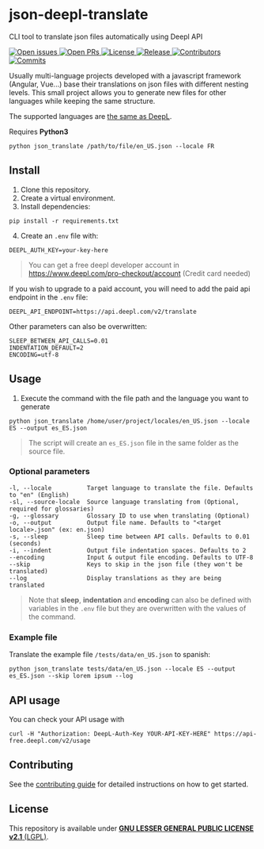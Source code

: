 # json-deepl-translate

CLI tool to translate json files automatically using Deepl API

<a href="https://github.com/Saigesp/json-deepl-translate/issues">
  <img src="https://img.shields.io/github/issues-raw/Saigesp/json-deepl-translate" alt="Open issues">
</a>
<a href="https://github.com/Saigesp/json-deepl-translate/pulls">
  <img src="https://img.shields.io/github/issues-pr-raw/Saigesp/json-deepl-translate" alt="Open PRs">
</a>
<a href="https://github.com/Saigesp/json-deepl-translate/blob/master/LICENSE.md">
  <img src="https://img.shields.io/github/license/Saigesp/json-deepl-translate" alt="License">
</a>
<a href="https://github.com/Saigesp/json-deepl-translate/releases">
  <img src="https://img.shields.io/github/v/release/Saigesp/json-deepl-translate" alt="Release">
</a>
<a href="https://github.com/Saigesp/json-deepl-translate/graphs/contributors">
  <img src="https://img.shields.io/github/contributors/Saigesp/json-deepl-translate" alt="Contributors">
</a>
<a href="https://github.com/Saigesp/json-deepl-translate/commits/master">
  <img src="https://img.shields.io/github/last-commit/Saigesp/json-deepl-translate/master" alt="Commits">
</a>

Usually multi-language projects developed with a javascript framework (Angular, Vue...) base their translations on json files with different nesting levels. This small project allows you to generate new files for other languages while keeping the same structure.

The supported languages are [the same as DeepL](https://www.deepl.com/docs-api/translate-text).

Requires **Python3**

```shell
python json_translate /path/to/file/en_US.json --locale FR
```

## Install
1. Clone this repository.
2. Create a virtual environment.
3. Install dependencies:
```shell
pip install -r requirements.txt
```
4. Create an `.env` file with:
```
DEEPL_AUTH_KEY=your-key-here
```
> You can get a free deepl developer account in https://www.deepl.com/pro-checkout/account (Credit card needed)

If you wish to upgrade to a paid account, you will need to add the paid api endpoint in the `.env` file:
```
DEEPL_API_ENDPOINT=https://api.deepl.com/v2/translate
```

Other parameters can also be overwritten:
```
SLEEP_BETWEEN_API_CALLS=0.01
INDENTATION_DEFAULT=2
ENCODING=utf-8
```

## Usage
1. Execute the command with the file path and the language you want to generate

```shell
python json_translate /home/user/project/locales/en_US.json --locale ES --output es_ES.json
```
> The script will create an `es_ES.json` file in the same folder as the source file.

### Optional parameters

```
-l, --locale          Target language to translate the file. Defaults to "en" (English)
-sl, --source-locale  Source language translating from (Optional, required for glossaries)
-g, --glossary        Glossary ID to use when translating (Optional)
-o, --output          Output file name. Defaults to "<target locale>.json" (ex: en.json)
-s, --sleep           Sleep time between API calls. Defaults to 0.01 (seconds)
-i, --indent          Output file indentation spaces. Defaults to 2
--encoding            Input & output file encoding. Defaults to UTF-8
--skip                Keys to skip in the json file (they won't be translated)
--log                 Display translations as they are being translated
```
> Note that **sleep**, **indentation** and **encoding** can also be defined with variables in the `.env` file but they are overwritten with the values of the command.

### Example file
Translate the example file `/tests/data/en_US.json` to spanish:
```shell
python json_translate tests/data/en_US.json --locale ES --output es_ES.json --skip lorem ipsum --log
```

## API usage
You can check your API usage with
```shell
curl -H "Authorization: DeepL-Auth-Key YOUR-API-KEY-HERE" https://api-free.deepl.com/v2/usage
```

## Contributing
See the [contributing guide](CONTRIBUTING.md) for detailed instructions on how to get started.

## License
This repository is available under [**GNU LESSER GENERAL PUBLIC LICENSE v2.1** (LGPL)](LICENSE.md).
